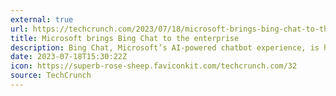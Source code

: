 ```yaml
---
external: true
url: https://techcrunch.com/2023/07/18/microsoft-brings-bing-chat-to-the-enterprise/
title: Microsoft brings Bing Chat to the enterprise
description: Bing Chat, Microsoft’s AI-powered chatbot experience, is heading to the enterprise.
date: 2023-07-18T15:30:22Z
icon: https://superb-rose-sheep.faviconkit.com/techcrunch.com/32
source: TechCrunch
---
```

